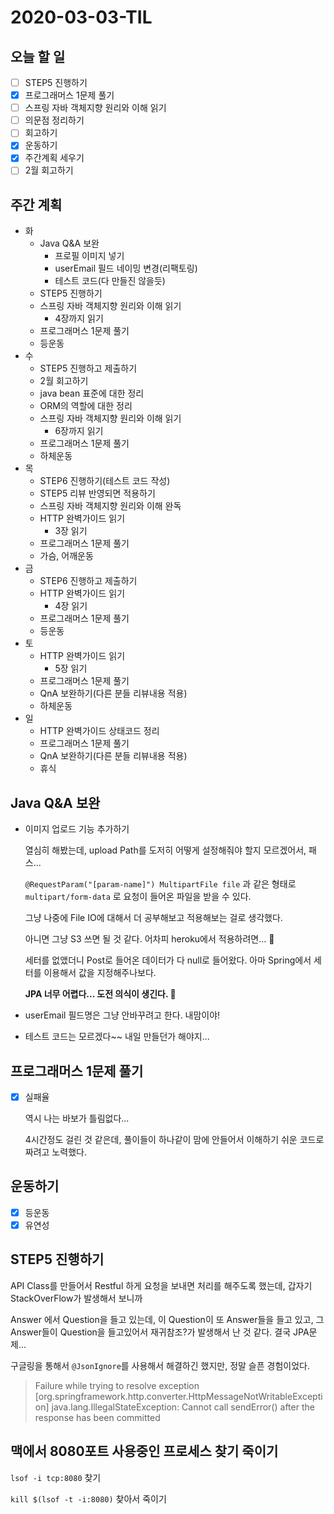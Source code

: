 # 2020-03-03-TIL

## 오늘 할 일

- [ ] STEP5 진행하기
- [x] 프로그래머스 1문제 풀기
- [ ] 스프링 자바 객체지향 원리와 이해 읽기
- [ ] 의문점 정리하기
- [ ] 회고하기
- [x] 운동하기
- [x] 주간계획 세우기
- [ ] 2월 회고하기

## 주간 계획

- 화
  - Java Q&A 보완
    - 프로필 이미지 넣기
    - userEmail 필드 네이밍 변경(리팩토링)
    - 테스트 코드(다 만들진 않을듯)
  - STEP5 진행하기
  - 스프링 자바 객체지향 원리와 이해 읽기
    - 4장까지 읽기
  - 프로그래머스 1문제 풀기
  - 등운동
- 수
  - STEP5 진행하고 제출하기
  - 2월 회고하기
  - java bean 표준에 대한 정리
  - ORM의 역할에 대한 정리
  - 스프링 자바 객체지향 원리와 이해 읽기
    - 6장까지 읽기
  - 프로그래머스 1문제 풀기
  - 하체운동
- 목
  - STEP6 진행하기(테스트 코드 작성)
  - STEP5 리뷰 반영되면 적용하기
  - 스프링 자바 객체지향 원리와 이해 완독
  - HTTP 완벽가이드 읽기
    - 3장 읽기
  - 프로그래머스 1문제 풀기
  - 가슴, 어깨운동
- 금
  - STEP6 진행하고 제출하기
  - HTTP 완벽가이드 읽기
    - 4장 읽기
  - 프로그래머스 1문제 풀기
  - 등운동
- 토
  - HTTP 완벽가이드 읽기
    - 5장 읽기
  - 프로그래머스 1문제 풀기
  - QnA 보완하기(다른 분들 리뷰내용 적용)
  - 하체운동
- 일
  - HTTP 완벽가이드 상태코드 정리
  - 프로그래머스 1문제 풀기
  - QnA 보완하기(다른 분들 리뷰내용 적용)
  - 휴식

## Java Q&A 보완

- 이미지 업로드 기능 추가하기

  열심히 해봤는데, upload Path를 도저히 어떻게 설정해줘야 할지 모르겠어서, 패스...

  `@RequestParam("[param-name]") MultipartFile file` 과 같은 형태로 `multipart/form-data` 로 요청이 들어온 파일을 받을 수 있다.

  그냥 나중에 File IO에 대해서 더 공부해보고 적용해보는 걸로 생각했다.

  아니면 그냥 S3 쓰면 될 것 같다. 어차피 heroku에서 적용하려면... 🥺

  세터를 없앴더니 Post로 들어온 데이터가 다 null로 들어왔다. 아마 Spring에서 세터를 이용해서 값을 지정해주나보다.

  **JPA 너무 어렵다... 도전 의식이 생긴다. 🤥**

- userEmail 필드명은 그냥 안바꾸려고 한다. 내맘이야!

- 테스트 코드는 모르겠다~~ 내일 만들던가 해야지...

## 프로그래머스 1문제 풀기

- [x] 실패율

  역시 나는 바보가 틀림없다...

  4시간정도 걸린 것 같은데, 풀이들이 하나같이 맘에 안들어서 이해하기 쉬운 코드로 짜려고 노력했다.

## 운동하기

- [x] 등운동
- [x] 유연성

## STEP5 진행하기

API Class를 만들어서 Restful 하게 요청을 보내면 처리를 해주도록 했는데, 갑자기 StackOverFlow가 발생해서 보니까

Answer 에서 Question을 들고 있는데, 이 Question이 또 Answer들을 들고 있고, 그 Answer들이 Question을 들고있어서 재귀참조?가 발생해서 난 것 같다. 결국 JPA문제...

구글링을 통해서 `@JsonIgnore`를 사용해서 해결하긴 했지만, 정말 슬픈 경험이었다.

> Failure while trying to resolve exception [org.springframework.http.converter.HttpMessageNotWritableException] java.lang.IllegalStateException: Cannot call sendError() after the response has been committed



## 맥에서 8080포트 사용중인 프로세스 찾기 죽이기

`lsof -i tcp:8080` 찾기

`kill $(lsof -t -i:8080)` 찾아서 죽이기